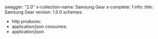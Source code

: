 swagger: "2.0"
x-collection-name: Samsung Gear
x-complete: 1
info:
  title: Samsung Gear
  version: 1.0.0
schemes:
- http
produces:
- application/json
consumes:
- application/json